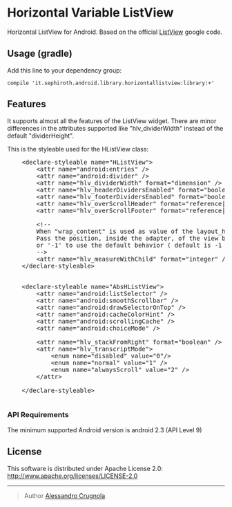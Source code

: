 Horizontal Variable ListView
==========================

Horizontal ListView for Android. Based on the official [ListView][3] google code.

## Usage (gradle)
Add this line to your dependency group:


	compile 'it.sephiroth.android.library.horizontallistview:library:+'

## Features
It supports almost all the features of the ListView widget.
There are minor differences in the attributes supported like "hlv_dividerWidth" instead of the default "dividerHeight".

This is the styleable used for the HListView class:
<pre>
    &lt;declare-styleable name="HListView">
        &lt;attr name="android:entries" />
        &lt;attr name="android:divider" />
        &lt;attr name="hlv_dividerWidth" format="dimension" />
        &lt;attr name="hlv_headerDividersEnabled" format="boolean" />
        &lt;attr name="hlv_footerDividersEnabled" format="boolean" />
        &lt;attr name="hlv_overScrollHeader" format="reference|color" />
        &lt;attr name="hlv_overScrollFooter" format="reference|color" />
        
        &lt;!-- 
        When "wrap_content" is used as value of the layout_height property.
        Pass the position, inside the adapter, of the view being used to measure the view
        or '-1' to use the default behavior ( default is -1 )
        -->
        &lt;attr name="hlv_measureWithChild" format="integer" />
    &lt;/declare-styleable>
    

    &lt;declare-styleable name="AbsHListView">
        &lt;attr name="android:listSelector" />
        &lt;attr name="android:smoothScrollbar" />
        &lt;attr name="android:drawSelectorOnTop" />
        &lt;attr name="android:cacheColorHint" />
        &lt;attr name="android:scrollingCache" />
        &lt;attr name="android:choiceMode" />
        
        &lt;attr name="hlv_stackFromRight" format="boolean" />
        &lt;attr name="hlv_transcriptMode">
            &lt;enum name="disabled" value="0"/>
            &lt;enum name="normal" value="1" />
            &lt;enum name="alwaysScroll" value="2" />
        &lt;/attr>
        
    &lt;/declare-styleable>  

</pre>

### API Requirements
The minimum supported Android version is android 2.3 (API Level 9)

## License
This software is distributed under Apache License 2.0:
http://www.apache.org/licenses/LICENSE-2.0

---

> Author
> [Alessandro Crugnola][2]



[2]: http://www.sephiroth.it

[3]: http://developer.android.com/reference/android/widget/ListView.html